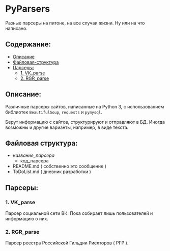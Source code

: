 # PyParsers 

Разные парсеры на питоне, на все случаи жизни. Ну или на что написано.


## Содержание:

- [Описание](#описание)
- [Файловая-структура](#файловая-структура)
- [Парсеры:](#парсеры)
	- [1. VK_parse](#1-vk-parse)
	- [2. RGR_parse](#2-rgr-parse)


## Описание:

Различные парсеры сайтов, написанные на Python 3, с использованием библиотек `BeautifulSoup`, `requests` и `pymysql`.

Берут информацию с сайтов, структурируют и отправляют в БД. Иногда возможны и другие варианты, например, в виде текста.


## Файловая структура:

- *название_парсера*
    - код_парсера
- README.md ( собственно это сообщение )
- ToDoList.md ( дневник разработки )


## Парсеры:

### 1. VK_parse

Парсер социальной сети ВК. Пока собирает лишь пользователей и информацию о них.

### 2. RGR_parse

Парсер реестра Российской Гильдии Риелторов ( РГР ).
